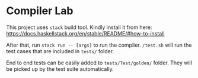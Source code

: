 # Compiler Lab

This project uses `stack` build tool.
Kindly install it from here: https://docs.haskellstack.org/en/stable/README/#how-to-install

After that, run `stack run -- [args]` to run the compiler.
`/test.sh` will run the test cases that are included in `tests/` folder.

End to end tests can be easily added to `tests/Test/golden/` folder.
They will be picked up by the test suite automatically.

